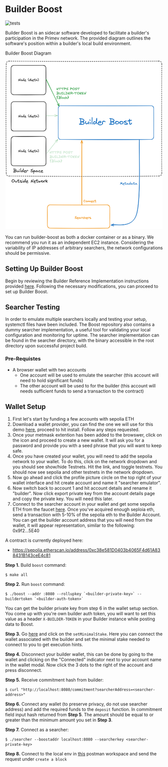 # Builder Boost
![tests](https://github.com/primevprotocol/builder-boost/actions/workflows/tests.yml/badge.svg?branch=main)

Builder Boost is an sidecar software developed to facilitate a builder's participation in the Primev network. The provided diagram outlines the software's position within a builder's local build environment.

Builder Boost Diagram

![Builder Boost Diagram](./diagrams/bb-vhighlevel.png)

You can run builder-boost as both a docker container or as a binary. We recommend you run it as an independent EC2 instance.
Considering the variability of IP addresses of arbitrary searchers, the network configurations should be permissive.


## Setting Up Builder Boost
Begin by reviewing the Builder Reference Implementation instructions provided [here](https://hackmd.io/wmmCgKJdTom9WXht2PcdLA). Following the necessary modifications, you can proceed to set up Builder Boost.


## Searcher Testing
In order to emulate multiple searchers locally and testing your setup, systemctl files have been included. The Boost repository also contains a dummy searcher implementation, a useful tool for validating your local configuration and monitoring for uptime. The searcher implementation can be found in the searcher directory, with the binary accessible in the root directory upon successful project build.

### Pre-Requistes
- A browser wallet with two accounts
  - One account will be used to emulate the searcher (this account will need to hold significant funds)
  - The other account will be used to for the builder (this account will needs sufficient funds to send a transaction to the contract)

## Wallet Setup
1. First let's start by funding a few accounts with sepolia ETH
2. Download a wallet provider, you can find the one we will use for this demo [here](https://metamask.io/download/), proceed to hit install. Follow any steps requested.
3. Once your metmask extention has been added to the browswer, click on the icon and proceed to create a new wallet. It will ask you for a password and provide you with a seed phrase that you will want to keep safe.
4. Once you have created your wallet, you will need to add the sepolia network to your wallet. To do this, click on the network dropdown and you should see show/hide Testnets. Hit the link, and toggle testnets. You should now see sepolia and other testnets in the network dropdown.
5. Now go ahead and click the profile picture circle on the top right of your wallet interface and hit create account and name it "searcher emulator".
6. Now switch back to account 1 and hit account details and rename it "builder". Now click export private key from the account details page and copy the private key. You will need this later.
7. Connect to the searcher account in your wallet and get some sepolia ETH from the faucet [here](https://sepolia-faucet.pk910.de/). Once you've acquired enough seploia eth, send a transaction with 5-10% of the sepolia eth to the Builder Account. You can get the builder account address that you will need from the wallet, it will appear representation, similar to the following: 0x9f2...5E40

A contract is currently deployed here:
- https://sepolia.etherscan.io/address/0xc38e581D0403b4065F4d61A838431B143ceE4c81

**Step 1.** Build `boost` command:
```
$ make all
```

**Step 2.** Run `boost` command:
```
$ ./boost --addr :8080 --rollupkey `<builder-private-key>` --buildertoken `<builder-auth-token>`
```
You can get the builder private key from step 6 in the wallet setup section.
You come up with you're own builder auth token, you will want to set this value as a header `X-BUILDER-TOKEN` in your Builder instance while posting data to Boost.

**Step 3.** Go [here](https://sepolia.etherscan.io/address/0xc38e581D0403b4065F4d61A838431B143ceE4c81#writeContract) and click on the `setMinimalStake`. Here you can connect the wallet associated with the builder and set the minimal stake needed to connect to you to get execution hints.

**Step 4.** Disconnect your builder wallet, this can be done by going to the wallet and clicking on the "Connected" indicator next to your account name in the wallet modal. Now click the 3 dots to the right of the account and press disconnect.

**Step 5.** Receive commitment hash from builder:
```
$ curl "http://localhost:8080/commitment?searcherAddress=<searcher-address>"
```

**Step 6.** Connect any wallet (to preserve privacy, do not use searcher address) and add the required funds to the `deposit` function. In commitment field input hash returned from **Step 5**. The amount should be equal to or greater than the minimum amount you set in **Step 3**.

**Step 7.** Connect as a searcher:
```
$ ./searcher --boostaddr localhost:8080 --searcherkey <searcher-private-key>
```

**Step 8.** Connect to the local env in [this](https://primev.postman.co/workspace/Team-Workspace~18870d84-94f0-4d1e-8163-db558f83d7e8/request/27192304-32af6ec4-013b-423f-aff6-44226090fcf6) postman workspace and send the request under `create a block`
